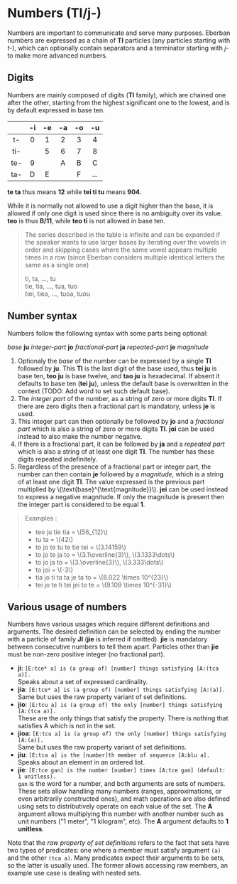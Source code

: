 # Numbers (TI/j-)

Numbers are important to communicate and serve many purposes. Eberban numbers
are expressed as a chain of __TI__ particles (any particles starting with _t-_),
which can optionally contain separators and a terminator starting with _j-_ to
make more advanced numbers.

## Digits

Numbers are mainly composed of digits (__TI__ family), which are chained one
after the other, starting from the highest significant one to the lowest, and is
by default expressed in base ten.

|     | -i | -e | -a | -o | -u  |
|:---:|:--:|:--:|:--:|:--:|:---:|
| t-  | 0  | 1  | 2  | 3  |  4  |
| ti- |    | 5  | 6  | 7  |  8  |
| te- | 9  |    | A  | B  |  C  |
| ta- | D  | E  |    | F  | ... |

__te ta__ thus means __12__ while __tei ti tu__ means __904__.

While it is normally not allowed to use a digit higher than the base, it is
allowed if only one digit is used since there is no ambiguity over its value.
__teo__ is thus __B/11__, while __teo ti__ is not allowed in base ten.

> The series described in the table is infinite and can be expanded if the
> speaker wants to use larger bases by iterating over the vowels in order and
> skipping cases where the same vowel appears multiple times in a row (since
> Eberban considers multiple identical letters the same as a single one)
>
> ti, ta, ..., tu\
> tie, tia, ..., tua, tuo\
> tiei, tiea, ..., tuoa, tuou

## Number syntax

Numbers follow the following syntax with some parts being optional:

_base_ __ju__ _integer-part_ __jo__ _fractional-part_ __ja__ _repeated-part_ __je__ _magnitude_

1. Optionaly the _base_ of the number can be expressed by a single __TI__
   followed by __ju__. This __TI__ is the last digit of the base used, thus
   __tei ju__ is base ten, __teo ju__ is base twelve, and __tao ju__ is
   hexadecimal. If absent it defaults to base ten (__tei ju__), unless the default
   base is overwritten in the context (TODO: Add word to set such default base).
2. The _integer part_ of the number, as a string of zero or more digits __TI__.
   If there are zero digits then a fractional part is mandatory, unless __je__ is used.
3. This integer part can then optionally be followed by __jo__ and a _fractional
   part_ which is also a string of zero or more digits __TI__. __joi__ can be used instead to also
   make the number negative.
4. If there is a fractional part, it can be followed by __ja__ and a _repeated part_ which is also a
   string of at least one digit __TI__. The number has these digits repeated indefinitely.
5. Regardless of the presence of a fractional part or integer part, the number can then contain
   __je__ followed by a _magnitude_, which is a string of at least one digit __TI__. The value
   expressed is the previous part multiplied by \\(\text{base}^{\text{magnitude}}\\). __jei__ can be
   used instead to express a negative magnitude. If only the magnitude is present then the integer
   part is considered to be equal __1__.

> Examples :
>
> - teo ju tie tia = \\(56_{12}\\)
> - tu ta = \\(42\\)
> - to jo te tu te tie tei = \\(3.14159\\)
> - to jo te ja to = \\(3.1\overline{3}\\), \\(3.1333\dots\\)
> - to jo ja to = \\(3.\overline{3}\\), \\(3.333\dots\\)
> - to joi = \\(-3\\)
> - tia jo ti ta ta je ta to = \\(6.022 \times 10^{23}\\)
> - tei jo te ti tei jei to te = \\(9.109 \times 10^{-31}\\)

## Various usage of numbers

Numbers have various usages which require different definitions and arguments.
The desired definition can be selected by ending the number with a particle of
family __JI__ (__jie__ is inferred if omitted). __jie__ is mandatory between
consecutive numbers to tell them apart. Particles other than __jie__ must be
non-zero positive integer (no fractional part).

- __ji__: `[E:tce* a] is (a group of) [number] things satisfying [A:(tca a)].`\
  Speaks about a set of expressed cardinality.
- __jia__: `[E:tce* a] is (a group of) [number] things satisfying [A:(a)].`\
  Same but uses the raw property variant of set definitions.
- __jio__: `[E:tcu a] is (a group of) the only [number] things satisfying [A:(tca a)].`\
  These are the only things that satisfy the property. There is nothing that
  satisfies A which is not in the set.
- __jioa__: `[E:tcu a] is (a group of) the only [number] things satisfying [A:(a)].`\
  Same but uses the raw property variant of set definitions.
- __jiu__: `[E:tca a] is the [number]th member of sequence [A:blu a].`\
  Speaks about an element in an ordered list.
- __jie__: `[E:tce gan] is the number [number] times [A:tce gan] (default: 1 unitless).`\
  `gan` is the word for a number, and both arguments are sets of numbers. These
  sets allow handling many numbers (ranges, approximations, or even arbitrarily
  constructed ones), and math operations are also defined using sets to
  distributively operate on each value of the set. The __A__ argument allows 
  multiplying this number with another number such as unit numbers ("1 meter",
  "1 kilogram", etc). The __A__ argument defaults to __1 unitless__.

Note that the _raw property of set definitions_ refers to the fact that sets
have two types of predicates: one where a member must satisfy argument `(a)` and
the other `(tca a)`. Many predicates expect their arguments to be sets, so the
latter is usually used. The former allows accessing raw members, an example use
case is dealing with nested sets.
